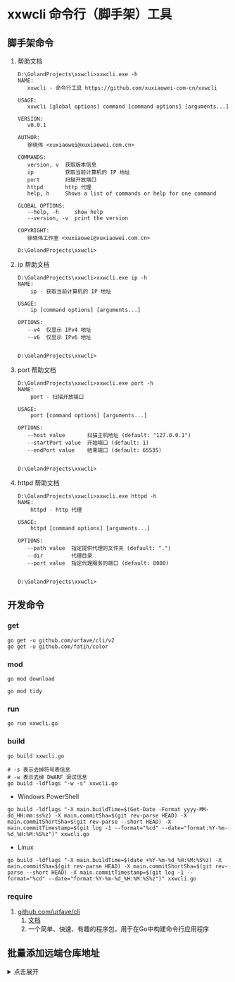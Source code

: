 # xxwcli 命令行（脚手架）工具

## 脚手架命令

1. 帮助文档

   ```shell
   D:\GolandProjects\xxwcli>xxwcli.exe -h
   NAME:
      xxwcli - 命令行工具 https://github.com/xuxiaowei-com-cn/xxwcli
   
   USAGE:
      xxwcli [global options] command [command options] [arguments...]
   
   VERSION:
      v0.0.1
   
   AUTHOR:
      徐晓伟 <xuxiaowei@xuxiaowei.com.cn>
   
   COMMANDS:
      version, v  获取版本信息
      ip          获取当前计算机的 IP 地址
      port        扫描开放端口
      httpd       http 代理
      help, h     Shows a list of commands or help for one command
   
   GLOBAL OPTIONS:
      --help, -h     show help
      --version, -v  print the version
   
   COPYRIGHT:
      徐晓伟工作室 <xuxiaowei@xuxiaowei.com.cn>
   
   D:\GolandProjects\xxwcli>
   ```
2. ip 帮助文档

   ```shell
   D:\GolandProjects\xxwcli>xxwcli.exe ip -h
   NAME:
       ip - 获取当前计算机的 IP 地址
   
   USAGE:
       ip [command options] [arguments...]
   
   OPTIONS:
      --v4  仅显示 IPv4 地址
      --v6  仅显示 IPv6 地址
   
   
   D:\GolandProjects\xxwcli>
   ```
3. port 帮助文档

   ```shell
   D:\GolandProjects\xxwcli>xxwcli.exe port -h
   NAME:
       port - 扫描开放端口
   
   USAGE:
       port [command options] [arguments...]
   
   OPTIONS:
      --host value       扫描主机地址 (default: "127.0.0.1")
      --startPort value  开始端口 (default: 1)
      --endPort value    结束端口 (default: 65535)
   
   
   D:\GolandProjects\xxwcli>
   ```
4. httpd 帮助文档

   ```shell
   D:\GolandProjects\xxwcli>xxwcli.exe httpd -h
   NAME:
       httpd - http 代理
   
   USAGE:
       httpd [command options] [arguments...]
   
   OPTIONS:
      --path value  指定提供代理的文件夹 (default: ".")
      --dir         代理目录
      --port value  指定代理服务的端口 (default: 8080)
   
   
   D:\GolandProjects\xxwcli>
   ```

## 开发命令

### get

```shell
go get -u github.com/urfave/cli/v2
go get -u github.com/fatih/color
```

### mod

```shell
go mod download
```

```shell
go mod tidy
```

### run

```shell
go run xxwcli.go
```

### build

```shell
go build xxwcli.go
```

```shell
# -s 表示去掉符号表信息
# -w 表示去掉 DWARF 调试信息
go build -ldflags "-w -s" xxwcli.go
```

- Windows PowerShell

```shell
go build -ldflags "-X main.buildTime=$(Get-Date -Format yyyy-MM-dd_HH:mm:ss%z) -X main.commitSha=$(git rev-parse HEAD) -X main.commitShortSha=$(git rev-parse --short HEAD) -X main.commitTimestamp=$(git log -1 --format="%cd" --date="format:%Y-%m-%d_%H:%M:%S%z")" xxwcli.go
```

- Linux

```shell
go build -ldflags "-X main.buildTime=$(date +%Y-%m-%d_%H:%M:%S%z) -X main.commitSha=$(git rev-parse HEAD) -X main.commitShortSha=$(git rev-parse --short HEAD) -X main.commitTimestamp=$(git log -1 --format="%cd" --date="format:%Y-%m-%d_%H:%M:%S%z")" xxwcli.go
```

### require

1. [github.com/urfave/cli](https://github.com/urfave/cli)
    1. [文档](https://cli.urfave.org)
    2. 一个简单、快速、有趣的程序包，用于在Go中构建命令行应用程序

## 批量添加远端仓库地址

<details>
<summary>点击展开</summary>
git remote add gitee https://gitee.com/xuxiaowei-com-cn/xxwcli.git

git remote add gitlab https://gitlab.com/xuxiaowei-com-cn/xxwcli.git

git remote add jihulab https://jihulab.com/xuxiaowei-com-cn/xxwcli.git

git remote add github https://github.com/xuxiaowei-com-cn/xxwcli.git

git remote add gitcode https://gitcode.net/xuxiaowei-com-cn/xxwcli.git

git remote add gitlink https://gitlink.org.cn/xuxiaowei-com-cn/xxwcli.git
</details>
